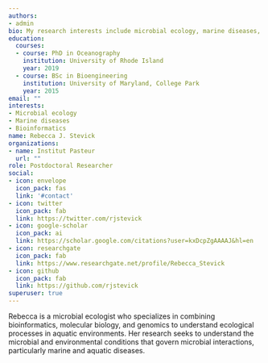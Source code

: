 ```yaml
---
authors:
- admin
bio: My research interests include microbial ecology, marine diseases, and bioinformatics.
education:
  courses:
  - course: PhD in Oceanography
    institution: University of Rhode Island
    year: 2019
  - course: BSc in Bioengineering
    institution: University of Maryland, College Park
    year: 2015
email: ""
interests:
- Microbial ecology
- Marine diseases
- Bioinformatics
name: Rebecca J. Stevick
organizations:
- name: Institut Pasteur
  url: ""
role: Postdoctoral Researcher
social:
- icon: envelope
  icon_pack: fas
  link: '#contact'
- icon: twitter
  icon_pack: fab
  link: https://twitter.com/rjstevick
- icon: google-scholar
  icon_pack: ai
  link: https://scholar.google.com/citations?user=kxDcpZgAAAAJ&hl=en
- icon: researchgate
  icon_pack: fab
  link: https://www.researchgate.net/profile/Rebecca_Stevick
- icon: github
  icon_pack: fab
  link: https://github.com/rjstevick
superuser: true
---
```


Rebecca is a microbial ecologist who specializes in combining bioinformatics, molecular biology, and genomics to understand ecological processes in aquatic environments. Her research seeks to understand the microbial and environmental conditions that govern  microbial interactions, particularly marine and aquatic diseases. 
